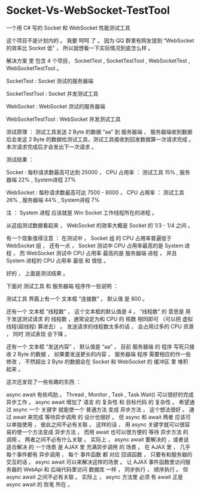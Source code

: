 # Socket-Vs-WebSocket-TestTool
一个用 C# 写的 Socket 和 WebSocket 性能测试工具



这个项目不是计划内的 。 我要 呵呵 了 。 因为 QQ 群里有网友提到 “WebSocket 的效率比 Socket 低” ， 所以就想看一下实际情况到底怎么样 。

解决方案 里 包含 4 个项目， SocketTest , SocketTestTool , WebSocketTest , WebSocketTestTool 。 

SocketTest :  Socket 测试的服务器端

SocketTestTool :  Socket 并发测试工具

WebSocket :  WebSocket 测试的服务器端

WebSocketTestTool :  WebSocket 并发测试工具


测试原理 ： 测试工具发送 2 Byte 的数据 “aa” 到 服务器端 ， 服务器端收到数据后会发这 2 Byte 的数据给测试工具，测试工具接收到回发数据算一次请求完成 。 本次请求完成后才会发出下一次请求 。

测试结果 ：    

Socket : 每秒请求数最高可达到 25000 ， CPU 占用率 ： 测试工具 15% , 服务器端 22% , System进程 27%

WebSocket : 每秒请求数最高可达 7500 - 8000 ， CPU 占用率 ： 测试工具 26% , 服务器端 44% , System进程 7%

注 ： System 进程 应该就是 Win Socket 工作线程所在的进程 。

从这组测试数据看起来 ， WebSocket 的效率大概是 Socket 的 1/3 - 1/4 之间 。

有一个现象值得注意 ： 在测试中 ， Socket 组 的 CPU 占用率普遍低于 WebSocket 组 ， 还有一点 ， Socket 测试中 CPU 占用率最高的是 System 进程 ， 而 WebSocket 测试中 CPU 占用率 最高的是 服务器端 进程 ， 并且 System 进程的 CPU 占用率 最低 和 很低 。

好的 ， 上面是测试结果 。

下面对 测试工具 和 服务器端 程序作一些说明 ：

测试工具 界面上有一个 文本框 “连接数” ， 默认值 是 800 。

还有一个 文本框 “线程数” ， 这个文本框的默认值是 4 ， “线程数” 的 意思是 用于发送测试请求 的 线程数 ，通常设定为和 CPU 的 核数 相同即可 （可以把 虚拟线程(超线程) 算进去） 。 发送请求的线程数太多的话 ， 会占用过多的 CPU 资源 ， 同时 测试表现 会下降 。

还有一个 文本框 “发送内容” ， 默认值是 “aa” ， 目前 服务器端 的 程序 写死只接收 2 Byte 的数据 ， 如果要发送更长的内容 ， 服务器端 程序 需要相应的作一些修改 ， 不然超出 2 Byte 的数据会在 Socket 和 WebSocket 的 缓冲区 里 堆积 起来 。  



这次还发现了一些有趣的东西 ：  

async await 有些鸡肋 。 Thread , Monitor , Task , Task.Wait() 可以很好的完成 异步工作 。 async await 增加了 语言 的 复杂性 和 目标代码 的 复杂性 。 希望通过 async 一个 关键字 就能使一个 普通方法 变成 异步方法 ， 这个想法很好 。 通过 await 来完成 等待异步调用 的 设计也很好 。 但 async 和 await 两者 应该可以单独使用 ， 彼此之间不必有关联 。 这样的话 ， 用 async 关键字就可以很容易的使一个方法变成 异步方法 ， 而用 await 也可以很方便的 等待 异步方法 的 调用 。 两者之间不必有什么关联 。 实际上 ， async await 要解决的 ，或者说 适合解决 的 一个场景 是 AJAX 里 充满异步调用 的 场景 。 在 AJAX 里 ， 几乎每个事件都有 异步调用 ， 每个 事件函数 都 对应 回调函数 ， 只要有和服务器的交互的话 。 async await 可以来解决这样的场景 。 让 AJAX 事件函数里访问服务器的 WebApi 和 后端代码里访问 数据库 一样 ， 同步执行 ， 顺序执行 。 但 async await 之间不必有关联 。 实际上 ， async 方法里 必须 有 await 正是 async await 的 败笔 所在 。









































